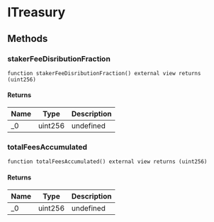 # ITreasury









## Methods

### stakerFeeDisributionFraction

```solidity
function stakerFeeDisributionFraction() external view returns (uint256)
```






#### Returns

| Name | Type | Description |
|---|---|---|
| _0 | uint256 | undefined |

### totalFeesAccumulated

```solidity
function totalFeesAccumulated() external view returns (uint256)
```






#### Returns

| Name | Type | Description |
|---|---|---|
| _0 | uint256 | undefined |




